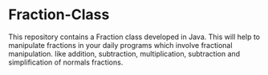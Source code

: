 # Fraction-Class
This repository contains a Fraction class developed in Java.
This will help to manipulate fractions in your daily programs which involve fractional manipulation.
like addition, subtraction, multiplication, subtraction and simplification of normals fractions.
